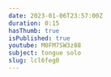```yaml
---
date: 2023-01-06T23:57:00Z
duration: 0:15
hasThumb: true
isPublished: true
youtube: M0FM7SW3z88
subject: tongue solo
slug: lcl6feg0
---
```


